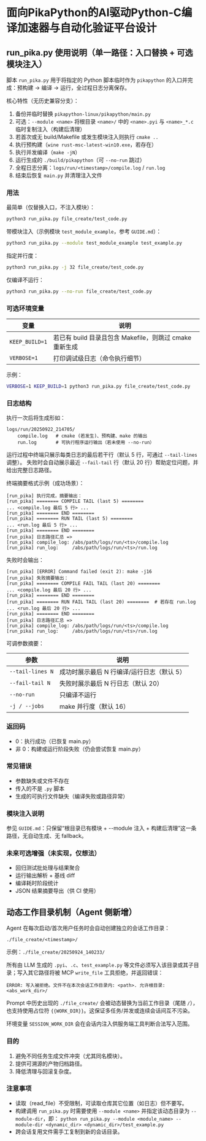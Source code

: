 # 面向PikaPython的AI驱动Python-C编译加速器与自动化验证平台设计

## run_pika.py 使用说明（单一路径：入口替换 + 可选模块注入）

脚本 `run_pika.py` 用于将指定的 Python 脚本临时作为 `pikapython` 的入口并完成：预构建 -> 编译 -> 运行，全过程日志分离保存。

核心特性（无历史兼容分支）：
1. 备份并临时替换 `pikapython-linux/pikapython/main.py`
2. 可选：`--module <name>` 将根目录 `<name>/` 中的 `<name>.pyi` 与 `<name>_*.c` 临时复制注入（构建后清理）
3. 若首次或无 build/Makefile 或发生模块注入则执行 `cmake ..`
4. 执行预构建（`wine rust-msc-latest-win10.exe`，若存在）
5. 执行并发编译（`make -jN`）
6. 运行生成的 `./build/pikapython`（可 `--no-run` 跳过）
7. 全程日志分离：`logs/run/<timestamp>/compile.log` / `run.log`
8. 结束后恢复 `main.py` 并清理注入文件

### 用法

最简单（仅替换入口，不注入模块）：
```bash
python3 run_pika.py file_create/test_code.py
```

带模块注入（示例模块 `test_module_example`，参考 `GUIDE.md`）：
```bash
python3 run_pika.py --module test_module_example test_example.py
```

指定并行度：
```bash
python3 run_pika.py -j 32 file_create/test_code.py
```

仅编译不运行：
```bash
python3 run_pika.py --no-run file_create/test_code.py
```

### 可选环境变量

| 变量 | 说明 |
| ---- | ---- |
| `KEEP_BUILD=1` | 若已有 build 目录且包含 Makefile，则跳过 cmake 重新生成 |
| `VERBOSE=1` | 打印调试级日志（命令执行细节） |

示例：
```bash
VERBOSE=1 KEEP_BUILD=1 python3 run_pika.py file_create/test_code.py
```

### 日志结构

执行一次后将生成形如：
```
logs/run/20250922_214705/
	compile.log   # cmake (若发生)、预构建、make 的输出
	run.log       # 可执行程序运行输出（若未使用 --no-run）
```

运行过程中终端只展示每类日志的最后若干行（默认 5 行，可通过 `--tail-lines` 调整）。
失败时会自动展示最近 `--fail-tail` 行（默认 20 行）帮助定位问题，并给出完整日志路径。

终端摘要格式示例（成功场景）：
```
[run_pika] 执行完成，摘要输出：
[run_pika] ======== COMPILE TAIL (last 5) ========
... <compile.log 最后 5 行> ...
[run_pika] ======== END ========
[run_pika] ======== RUN TAIL (last 5) ========
... <run.log 最后 5 行> ...
[run_pika] ======== END ========
[run_pika] 日志路径汇总 =>
[run_pika] compile_log: /abs/path/logs/run/<ts>/compile.log
[run_pika] run_log:     /abs/path/logs/run/<ts>/run.log
```

失败时会输出：
```
[run_pika] [ERROR] Command failed (exit 2): make -j16
[run_pika] 失败摘要输出：
[run_pika] ======== COMPILE FAIL TAIL (last 20) ========
... <compile.log 最后 20 行> ...
[run_pika] ======== END ========
[run_pika] ======== RUN FAIL TAIL (last 20) ========  # 若存在 run.log
... <run.log 最后 20 行> ...
[run_pika] ======== END ========
[run_pika] 日志路径汇总 =>
[run_pika] compile_log: /abs/path/logs/run/<ts>/compile.log
[run_pika] run_log:     /abs/path/logs/run/<ts>/run.log
```

可调参数摘要：

| 参数 | 说明 |
| ---- | ---- |
| `--tail-lines N` | 成功时展示最后 N 行编译/运行日志（默认 5） |
| `--fail-tail N` | 失败时展示最后 N 行日志（默认 20） |
| `--no-run` | 只编译不运行 |
| `-j / --jobs` | make 并行度（默认 16） |

### 返回码

- 0：执行成功（已恢复 main.py）
- 非 0：构建或运行阶段失败（仍会尝试恢复 main.py）

### 常见错误

- 参数缺失或文件不存在
- 传入的不是 `.py` 脚本
- 生成的可执行文件缺失（编译失败或路径异常）

### 模块注入说明

参见 `GUIDE.md`：只保留“根目录已有模块 + --module 注入 + 构建后清理”这一条路径，无自动生成、无 fallback。

### 未来可选增强（未实现，仅想法）
- 回归测试批处理与结果聚合
- 运行输出解析 + 基线 diff
- 编译耗时阶段统计
- JSON 结果摘要导出（供 CI 使用）

## 动态工作目录机制（Agent 侧新增）

Agent 在每次启动/首次用户任务时会自动创建独立的会话工作目录：

```
./file_create/<timestamp>/
```

示例：`./file_create/20250924_140233/`

所有由 LLM 生成的 `.pyi`、`.c`、`test_example.py` 等文件必须写入该目录或其子目录；写入其它路径将被 MCP `write_file` 工具拒绝，并返回错误：

```
ERROR: 写入被拒绝。文件不在本次会话工作目录内: <path>. 允许根目录: <abs_work_dir>/
```

Prompt 中历史出现的 `./file_create/` 会被动态替换为当前工作目录（尾随 `/`），也支持使用占位符 `{{WORK_DIR}}`。这保证多任务/并发或连续会话间互不污染。

环境变量 `SESSION_WORK_DIR` 会在会话内注入供服务端工具判断合法写入范围。

### 目的
1. 避免不同任务生成文件冲突（尤其同名模块）。
2. 提供可溯源的产物归档路径。
3. 降低清理与回滚复杂度。

### 注意事项
- 读取（read_file）不受限制，可读取仓库其它位置（如日志）但不要写。
- 构建调用 `run_pika.py` 时需要使用 `--module <name>` 并指定该动态目录为 `--module-dir`，即：
	`python run_pika.py --module <module_name> --module-dir <dynamic_dir> <dynamic_dir>/test_example.py`
- 跨会话复用文件需手工复制到新的会话目录。


